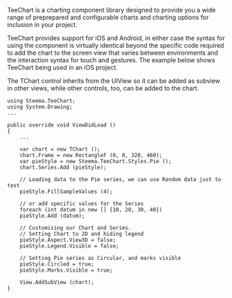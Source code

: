 TeeChart is a charting component library designed to provide you a wide range
of preprepared and configurable charts and charting options for inclusion in 
your project.

TeeChart provides support for iOS and Android, in either case the syntax for using 
the component is virtually identical beyond the specific code required to add the 
chart to the screen view that varies between environments and the interaction syntax for
touch and gestures. The example below shows TeeChart being used in an iOS project.

The TChart control inherits from the UIView so it can be added as subview in other views, 
while other controls, too, can be added to the chart.

	using Steema.TeeChart;
	using System.Drawing;
	...

	public override void ViewDidLoad ()
	{
		...
		 
		var chart = new TChart ();
		chart.Frame = new RectangleF (0, 0, 320, 460);
		var pieStyle = new Steema.TeeChart.Styles.Pie ();
		chart.Series.Add (pieStyle);
		 
		// Loading data to the Pie series, we can use Random data just to test
		pieStyle.FillSampleValues (4);
		 
		// or add specific values for the Series
		foreach (int datum in new [] {10, 20, 30, 40})
		pieStyle.Add (datum);
		 
		// Customising our Chart and Series.
		// Setting Chart to 2D and hiding legend
		pieStyle.Aspect.View3D = false;
		pieStyle.Legend.Visible = false;
		 
		// Setting Pie series as Circular, and marks visible
		pieStyle.Circled = true;
		pieStyle.Marks.Visible = true;
		 
		View.AddSubView (chart);
	}